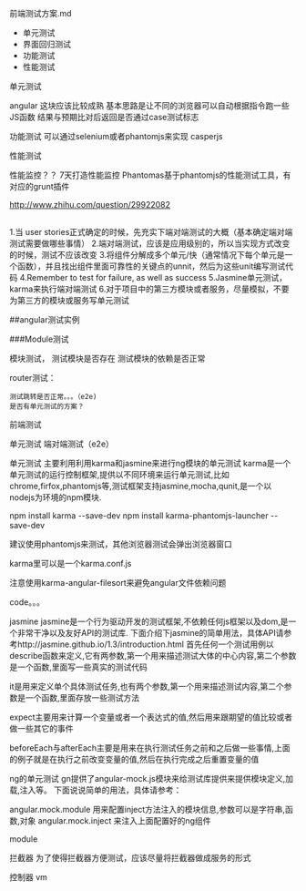 前端测试方案.md


- 单元测试
- 界面回归测试
- 功能测试
- 性能测试



单元测试

angular 这块应该比较成熟
基本思路是让不同的浏览器可以自动根据指令跑一些JS函数
结果与预期比对后返回是否通过case测试标志


功能测试
可以通过selenium或者phantomjs来实现 casperjs

性能测试

性能监控？？
7天打造性能监控
Phantomas基于phantomjs的性能测试工具，有对应的grunt插件





http://www.zhihu.com/question/29922082



##

1.当 user stories正式确定的时候，先充实下端对端测试的大概（基本确定端对端测试需要做哪些事情）
2.端对端测试，应该是应用级别的，所以当实现方式改变的时候，测试不应该改变
3.将组件分解成多个单元/快（通常情况下每个单元是一个函数），并且找出组件里面可靠性的关键点的unnit，然后为这些unit编写测试代码
4.Remember to test for failure, as well as success
5.Jasmine单元测试，karma来执行端对端测试
6.对于项目中的第三方模块或者服务，尽量模拟，不要为第三方的模块或服务写单元测试


##angular测试实例

###Module测试

模块测试，
	测试模块是否存在
	测试模块的依赖是否正常

router测试：
	
	测试跳转是否正常。。。（e2e)
	是否有单元测试的方案？


前端测试

单元测试
端对端测试（e2e）



单元测试
主要利用利用karma和jasmine来进行ng模块的单元测试
karma是一个单元测试的运行控制框架,提供以不同环境来运行单元测试,比如chrome,firfox,phantomjs等,测试框架支持jasmine,mocha,qunit,是一个以nodejs为环境的npm模块.

npm install karma --save-dev
npm install karma-phantomjs-launcher --save-dev

建议使用phantomjs来测试，其他浏览器测试会弹出浏览器窗口


karma里可以是一个karma.conf.js

注意使用karma-angular-filesort来避免angular文件依赖问题

code。。。

jasmine
jasmine是一个行为驱动开发的测试框架,不依赖任何js框架以及dom,是一个非常干净以及友好API的测试库.
下面介绍下jasmine的简单用法，具体API请参考http://jasmine.github.io/1.3/introduction.html
首先任何一个测试用例以describe函数来定义,它有两参数,第一个用来描述测试大体的中心内容,第二个参数是一个函数,里面写一些真实的测试代码

it是用来定义单个具体测试任务,也有两个参数,第一个用来描述测试内容,第二个参数是一个函数,里面存放一些测试方法

expect主要用来计算一个变量或者一个表达式的值,然后用来跟期望的值比较或者做一些其它的事件

beforeEach与afterEach主要是用来在执行测试任务之前和之后做一些事情,上面的例子就是在执行之前改变变量的值,然后在执行完成之后重置变量的值

ng的单元测试
gn提供了angular-mock.js模块来给测试库提供来提供模块定义,加载,注入等。
下面说说简单的用法，具体请参考：

angular.mock.module 用来配置inject方法注入的模块信息,参数可以是字符串,函数,对象
angular.mock.inject 来注入上面配置好的ng组件

module

拦截器
为了使得拦截器方便测试，应该尽量将拦截器做成服务的形式

控制器
vm


